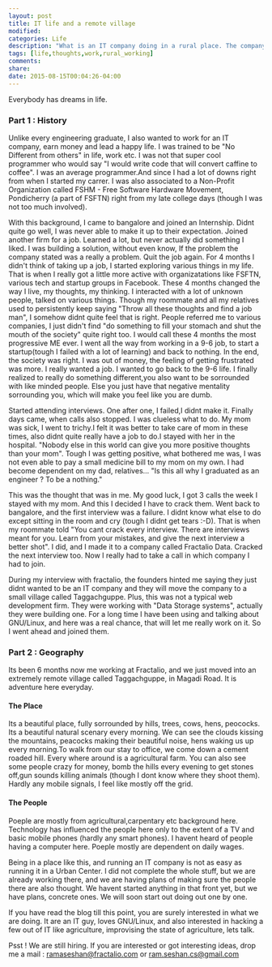 ```yaml
---
layout: post
title: IT life and a remote village
modified:
categories: Life
description: "What is an IT company doing in a rural place. The company I work for."
tags: [life,thoughts,work,rural_working]
comments:
share:
date: 2015-08-15T00:04:26-04:00
---
```

Everybody has dreams in life. 

### Part 1 : History

Unlike every engineering graduate, I also wanted to work for an IT company, earn money and lead a happy life. I was trained to be "No Different from others" in life, work etc. I was not that super cool programmer who would say "I would write code that will convert caffine to coffee". I was an average programmer.And since I had a lot of downs right from when I started my carrer. I was also associated to a Non-Profit Organization called FSHM - Free Software Hardware Movement, Pondicherry (a part of FSFTN) right from my late college days (though I was not too much involved).

With this background, I came to bangalore and joined an Internship. Didnt quite go well, I was never able to make it up to their expectation. Joined another firm for a job. Learned a lot, but never actually did something I liked. I was building a solution, without even know, If the problem the company stated was a really a problem. Quit the job again. For 4 months I didn't think of taking up a job, I started exploring various things in my life. That is when I really got a little more active with organizatations like FSFTN, various tech and startup groups in Facebook. These 4 months changed the way I live, my thoughts, my thinking. I interacted with a lot of unknown people, talked on various things. Though my roommate and all my relatives used to persistently keep saying "Throw all these thoughts and find a job man", I somehow didnt quite feel that is right. People referred me to various companies, I just didn't find "do something to fill your stomach and shut the mouth of the society" quite right too. I would call these 4 months the most progressive ME ever. I went all the way from working in a 9-6 job, to start a startup(tough I failed with a lot of learning) and back to nothing. In the end, the society was right. I was out of money, the feeling of getting frustrated was more. I really wanted a job. I wanted to go back to the 9-6 life. I finally realized to really do something different,you also want to be sorrounded with like minded people. Else you just have that negative mentality sorrounding you, which will make you feel like you are dumb.

Started attending interviews. One after one, I failed,I didnt make it. Finally days came, when calls also stopped. I was clueless what to do. My mom was sick, I went to trichy.I felt it was better to take care of mom in these times, also didnt quite really have a job to do.I stayed with her in the hospital. "Nobody else in this world can give you more positive thoughts than your mom". Tough I was getting positive, what bothered me was, I was not even able to pay a small medicine bill to my mom on my own. I had become dependent on my dad, relatives... "Is this all why I graduated as an engineer ? To be a nothing."

This was the thought that was in me. My good luck, I got 3 calls the week I stayed with my mom. And this I decided I have to crack them. Went back to bangalore, and the first interview was a failure. I didnt know what else to do except sitting in the room and cry (tough I didnt get tears :-D). That is when my roommate told "You cant crack every interview. There are interviews meant for you. Learn from your mistakes, and give the next interview a better shot".
I did, and I made it to a company called Fractalio Data. Cracked the next interview too. Now I really had to take a call in which company I had to join.

During my interview with fractalio, the founders hinted me saying they just didnt wanted to be an IT company and they will move the company to a small village called Taggachguppe. Plus, this was not a typical web development firm. They were working with "Data Storage systems", actually they were building one. For a long time I have been using and talking about GNU/Linux, and here was a real chance, that will let me really work on it. So I went ahead and joined them. 

### Part 2 : Geography
Its been 6 months now me working at Fractalio, and we just moved into an extremely remote village called Taggachguppe, in Magadi Road. It is adventure here everyday.

#### The Place

Its a beautiful place, fully sorrounded by hills, trees, cows, hens, peococks. Its a  beautiful natural scenary every morning. We can see the clouds kissing the mountains, peacocks making their beautiful noise, hens waking us up every morning.To walk from our stay to office, we come down a cement roaded hill. Every where around is a agricultural farm. You can also see some people crazy for money, bomb the hills every evening to get stones off,gun sounds killing animals (though I dont know where they shoot them). Hardly any mobile signals, I feel like mostly off the grid. 

#### The People

Poeple are mostly from agricultural,carpentary etc background here. Technology has influenced the people here only to the extent of a TV and basic mobile phones (hardly any smart phones). I havent heard of people having a computer here. Poeple mostly are dependent on daily wages.

Being in a place like this, and running an IT company is not as easy as running it in a Urban Center. I did not complete the whole stuff, but we are already working there, and we are having plans of making sure the people there are also thought. We havent started anything in that front yet, but we have plans, concrete ones. We will soon start out doing out one by one.

If you have read the blog till this point, you are surely interested in what we are doing. It are an IT guy, loves GNU/Linux, and also interested in hacking a few out of IT like agriculture, improvising the state of agriculture, lets talk.

Psst ! We are still hiring. If you are interested or got interesting ideas, drop me a mail : ramaseshan@fractalio.com or ram.seshan.cs@gmail.com
